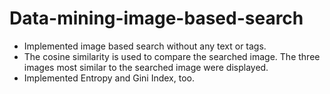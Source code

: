 # Data-mining-image-based-search

* Implemented image based search without any text or tags.
* The cosine similarity is used to compare the searched image. The three images most similar to the searched image were displayed.
* Implemented Entropy and Gini Index, too.
